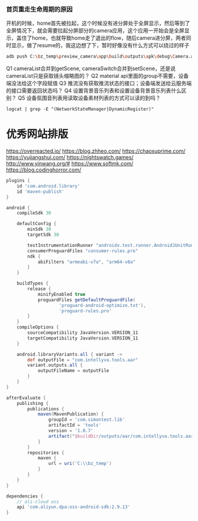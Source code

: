 ### 首页重走生命周期的原因
开机的时候，home首先被拉起，这个时候没有进分屏处于全屏显示，然后等到了全屏情况下，就会需要拉起分屏部分的camera应用，这个应用一开始会是全屏显示，盖住了home，也就导致home走了退出的flow，随后camera进分屏，两者同时显示，做了resume的，我这边想了下，暂时好像没有什么方式可以绕过的样子

```bash
adb push C:\bz_temp\preview_camera\app\build\outputs\apk\debug\Camera.apk /system/priv-app/Camera/
```

Q1 cameraList合并到getScene, cameraSwitch合并到setScene，还是说cameraList只是获取镜头缩略图的？
Q2 material api里面的group不需要，设备端没法给这个字段赋值
Q3 推流没有获取推流状态的接口；设备端发送给云服务端的接口需要返回状态吗？
Q4 设置背景音乐列表和设置设备背景音乐列表什么区别？
Q5 设备氛围音列表用读取设备素材列表的方式可以读的到吗？

```
logcat | grep -E "(NetworkStateManager|DynamicRegister)"
```

# 优秀网站排版
https://overreacted.io/
https://blog.zhheo.com/
https://chaoxuprime.com/
https://yujiangshui.com/
https://nightswatch.games/
http://www.yinwang.org/#
https://www.softmk.com/
https://blog.codinghorror.com/


```gradle
plugins {
    id 'com.android.library'
    id 'maven-publish'
}

android {
    compileSdk 30

    defaultConfig {
        minSdk 30
        targetSdk 30

        testInstrumentationRunner "androidx.test.runner.AndroidJUnitRunner"
        consumerProguardFiles "consumer-rules.pro"
        ndk {
            abiFilters "armeabi-v7a", "arm64-v8a"
        }
    }

    buildTypes {
        release {
            minifyEnabled true
            proguardFiles getDefaultProguardFile(
                    'proguard-android-optimize.txt'),
                    'proguard-rules.pro'
        }
    }
    compileOptions {
        sourceCompatibility JavaVersion.VERSION_11
        targetCompatibility JavaVersion.VERSION_11
    }

    android.libraryVariants.all { variant ->
        def outputFile = "com.intellyva.tools.aar"
        variant.outputs.all {
            outputFileName = outputFile
        }
    }
}

afterEvaluate {
    publishing {
        publications {
            maven(MavenPublication) {
                groupId = 'com.simontest.lib'
                artifactId = 'tools'
                version = '1.0.7'
                artifact("$buildDir/outputs/aar/com.intellyva.tools.aar")
            }
        }
        repositories {
            maven {
                url = uri('C:\\bz_temp')
            }
        }
    }
}

dependencies {
    // ali-cloud oss
    api 'com.aliyun.dpa:oss-android-sdk:2.9.13'
}
```